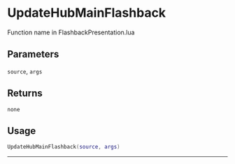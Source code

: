# UpdateHubMainFlashback
Function name in FlashbackPresentation.lua
## Parameters
`source`, `args`
## Returns
`none`
## Usage
```lua
UpdateHubMainFlashback(source, args)
```
---
